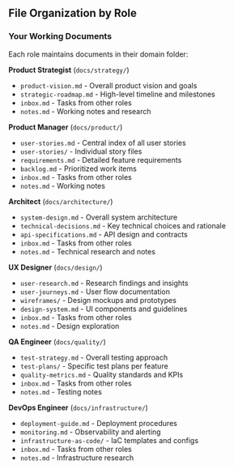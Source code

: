 ## File Organization by Role

### Your Working Documents

Each role maintains documents in their domain folder:

**Product Strategist** (`docs/strategy/`)

- `product-vision.md` - Overall product vision and goals
- `strategic-roadmap.md` - High-level timeline and milestones
- `inbox.md` - Tasks from other roles
- `notes.md` - Working notes and research

**Product Manager** (`docs/product/`)

- `user-stories.md` - Central index of all user stories
- `user-stories/` - Individual story files
- `requirements.md` - Detailed feature requirements
- `backlog.md` - Prioritized work items
- `inbox.md` - Tasks from other roles
- `notes.md` - Working notes

**Architect** (`docs/architecture/`)

- `system-design.md` - Overall system architecture
- `technical-decisions.md` - Key technical choices and rationale
- `api-specifications.md` - API design and contracts
- `inbox.md` - Tasks from other roles
- `notes.md` - Technical research and notes

**UX Designer** (`docs/design/`)

- `user-research.md` - Research findings and insights
- `user-journeys.md` - User flow documentation
- `wireframes/` - Design mockups and prototypes
- `design-system.md` - UI components and guidelines
- `inbox.md` - Tasks from other roles
- `notes.md` - Design exploration

**QA Engineer** (`docs/quality/`)

- `test-strategy.md` - Overall testing approach
- `test-plans/` - Specific test plans per feature
- `quality-metrics.md` - Quality standards and KPIs
- `inbox.md` - Tasks from other roles
- `notes.md` - Testing notes

**DevOps Engineer** (`docs/infrastructure/`)

- `deployment-guide.md` - Deployment procedures
- `monitoring.md` - Observability and alerting
- `infrastructure-as-code/` - IaC templates and configs
- `inbox.md` - Tasks from other roles
- `notes.md` - Infrastructure research
